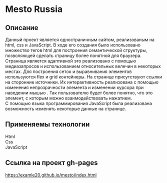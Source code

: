 # Mesto Russia
## Описание
Данный проект является одностраничным сайтом, реализованым на html, css и JavaScript.
В ходе его создания было использовано множество тегов html для построения семантической структуры, позволяющей сделать страницу более понятной для браузера.
<br>
Страница является адаптивной это реализовано с помощью медиазапросов и использованием относительных велечин в некоторых местах. Для построения сеток и выравнивания элементов используются flex и grid контейнеры. На странице присутствуют ссылки на сторонние источники. Их интерактивность
реализована с помощью изменения непрозрачности элемента и изменении курсора при наведении мышью . Так пользователю будет более понятно, что это элемент, с которым можно взаимодействовать нажатием.
<br>
С помощью языка программирования JavaScript была реализована возможность изменять некоторые данные на странице.
## Применяемы технологии
Html
<br>
Css
<br>
JavaScript
## Ссылка на проект gh-pages
https://examle20.github.io/mesto/index.html
